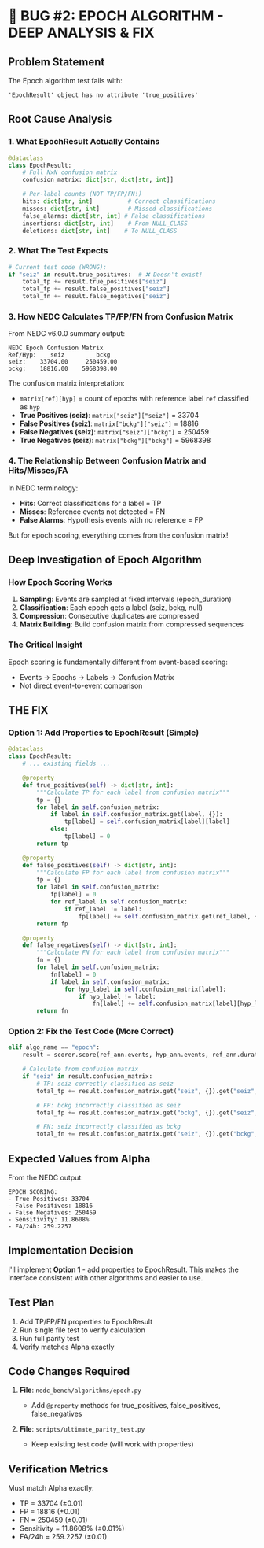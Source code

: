 # 🔬 BUG #2: EPOCH ALGORITHM - DEEP ANALYSIS & FIX

## Problem Statement

The Epoch algorithm test fails with:
```
'EpochResult' object has no attribute 'true_positives'
```

## Root Cause Analysis

### 1. What EpochResult Actually Contains

```python
@dataclass
class EpochResult:
    # Full NxN confusion matrix
    confusion_matrix: dict[str, dict[str, int]]

    # Per-label counts (NOT TP/FP/FN!)
    hits: dict[str, int]          # Correct classifications
    misses: dict[str, int]        # Missed classifications
    false_alarms: dict[str, int] # False classifications
    insertions: dict[str, int]    # From NULL_CLASS
    deletions: dict[str, int]    # To NULL_CLASS
```

### 2. What The Test Expects

```python
# Current test code (WRONG):
if "seiz" in result.true_positives:  # ❌ Doesn't exist!
    total_tp += result.true_positives["seiz"]
    total_fp += result.false_positives["seiz"]
    total_fn += result.false_negatives["seiz"]
```

### 3. How NEDC Calculates TP/FP/FN from Confusion Matrix

From NEDC v6.0.0 summary output:
```
NEDC Epoch Confusion Matrix
Ref/Hyp:    seiz         bckg
seiz:    33704.00     250459.00
bckg:    18816.00    5968398.00
```

The confusion matrix interpretation:
- `matrix[ref][hyp]` = count of epochs with reference label `ref` classified as `hyp`
- **True Positives (seiz)**: `matrix["seiz"]["seiz"]` = 33704
- **False Positives (seiz)**: `matrix["bckg"]["seiz"]` = 18816
- **False Negatives (seiz)**: `matrix["seiz"]["bckg"]` = 250459
- **True Negatives (seiz)**: `matrix["bckg"]["bckg"]` = 5968398

### 4. The Relationship Between Confusion Matrix and Hits/Misses/FA

In NEDC terminology:
- **Hits**: Correct classifications for a label = TP
- **Misses**: Reference events not detected = FN
- **False Alarms**: Hypothesis events with no reference = FP

But for epoch scoring, everything comes from the confusion matrix!

## Deep Investigation of Epoch Algorithm

### How Epoch Scoring Works

1. **Sampling**: Events are sampled at fixed intervals (epoch_duration)
2. **Classification**: Each epoch gets a label (seiz, bckg, null)
3. **Compression**: Consecutive duplicates are compressed
4. **Matrix Building**: Build confusion matrix from compressed sequences

### The Critical Insight

Epoch scoring is fundamentally different from event-based scoring:
- Events → Epochs → Labels → Confusion Matrix
- Not direct event-to-event comparison

## THE FIX

### Option 1: Add Properties to EpochResult (Simple)

```python
@dataclass
class EpochResult:
    # ... existing fields ...

    @property
    def true_positives(self) -> dict[str, int]:
        """Calculate TP for each label from confusion matrix"""
        tp = {}
        for label in self.confusion_matrix:
            if label in self.confusion_matrix.get(label, {}):
                tp[label] = self.confusion_matrix[label][label]
            else:
                tp[label] = 0
        return tp

    @property
    def false_positives(self) -> dict[str, int]:
        """Calculate FP for each label from confusion matrix"""
        fp = {}
        for label in self.confusion_matrix:
            fp[label] = 0
            for ref_label in self.confusion_matrix:
                if ref_label != label:
                    fp[label] += self.confusion_matrix.get(ref_label, {}).get(label, 0)
        return fp

    @property
    def false_negatives(self) -> dict[str, int]:
        """Calculate FN for each label from confusion matrix"""
        fn = {}
        for label in self.confusion_matrix:
            fn[label] = 0
            if label in self.confusion_matrix:
                for hyp_label in self.confusion_matrix[label]:
                    if hyp_label != label:
                        fn[label] += self.confusion_matrix[label][hyp_label]
        return fn
```

### Option 2: Fix the Test Code (More Correct)

```python
elif algo_name == "epoch":
    result = scorer.score(ref_ann.events, hyp_ann.events, ref_ann.duration)

    # Calculate from confusion matrix
    if "seiz" in result.confusion_matrix:
        # TP: seiz correctly classified as seiz
        total_tp += result.confusion_matrix.get("seiz", {}).get("seiz", 0)

        # FP: bckg incorrectly classified as seiz
        total_fp += result.confusion_matrix.get("bckg", {}).get("seiz", 0)

        # FN: seiz incorrectly classified as bckg
        total_fn += result.confusion_matrix.get("seiz", {}).get("bckg", 0)
```

## Expected Values from Alpha

From the NEDC output:
```
EPOCH SCORING:
- True Positives: 33704
- False Positives: 18816
- False Negatives: 250459
- Sensitivity: 11.8608%
- FA/24h: 259.2257
```

## Implementation Decision

I'll implement **Option 1** - add properties to EpochResult. This makes the interface consistent with other algorithms and easier to use.

## Test Plan

1. Add TP/FP/FN properties to EpochResult
2. Run single file test to verify calculation
3. Run full parity test
4. Verify matches Alpha exactly

## Code Changes Required

1. **File**: `nedc_bench/algorithms/epoch.py`
   - Add `@property` methods for true_positives, false_positives, false_negatives

2. **File**: `scripts/ultimate_parity_test.py`
   - Keep existing test code (will work with properties)

## Verification Metrics

Must match Alpha exactly:
- TP = 33704 (±0.01)
- FP = 18816 (±0.01)
- FN = 250459 (±0.01)
- Sensitivity = 11.8608% (±0.01%)
- FA/24h = 259.2257 (±0.01)